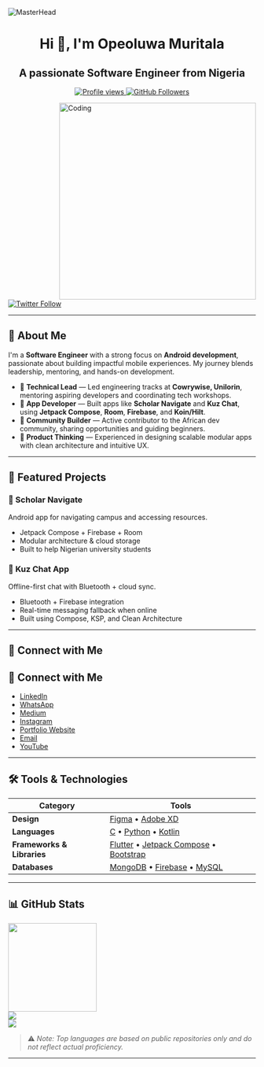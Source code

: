 ![MasterHead](https://blog.bit.ai/wp-content/uploads/2018/09/How-to-Embed-GitHub-Gists-in-Your-Documents-Blog-Banner.png)

<h1 align="center">Hi 👋, I'm Opeoluwa Muritala</h1>
<h2 align="center">A passionate Software Engineer from Nigeria</h2>

<p align="center">
  <a href="https://github.com/Opeoluwa-Muritala/github-profile-views-counter">
    <img src="https://komarev.com/ghpvc/?username=Opeoluwa-Muritala" alt="Profile views">
  </a>
  <a href="https://github.com/Opeoluwa-Muritala?tab=followers">
    <img src="https://img.shields.io/github/followers/Opeoluwa-Muritala?label=Followers&style=social" alt="GitHub Followers">
  </a>
</p>

<img align="right" alt="Coding" width="400" src="https://cdn.dribbble.com/users/1162077/screenshots/3848914/media/320984a9ca58b3c73274c9259ecf6de8.gif">

<p align="left">
  <a href="https://x.com/ComposeDev" target="blank">
    <img src="https://img.shields.io/twitter/follow/ComposeDev?logo=twitter&style=for-the-badge" alt="Twitter Follow" />
  </a>
</p>

---

## 💼 About Me

I'm a **Software Engineer** with a strong focus on **Android development**, passionate about building impactful mobile experiences. My journey blends leadership, mentoring, and hands-on development.

- 🧠 **Technical Lead** — Led engineering tracks at **Cowrywise, Unilorin**, mentoring aspiring developers and coordinating tech workshops.
- 📱 **App Developer** — Built apps like **Scholar Navigate** and **Kuz Chat**, using **Jetpack Compose**, **Room**, **Firebase**, and **Koin/Hilt**.
- 💬 **Community Builder** — Active contributor to the African dev community, sharing opportunities and guiding beginners.
- 🎯 **Product Thinking** — Experienced in designing scalable modular apps with clean architecture and intuitive UX.

---

## 📱 Featured Projects

### 🧭 Scholar Navigate  
Android app for navigating campus and accessing resources.

- Jetpack Compose + Firebase + Room
- Modular architecture & cloud storage
- Built to help Nigerian university students

### 💬 Kuz Chat App  
Offline-first chat with Bluetooth + cloud sync.

- Bluetooth + Firebase integration
- Real-time messaging fallback when online
- Built using Compose, KSP, and Clean Architecture

---

## 🔗 Connect with Me

## 🔗 Connect with Me

- [LinkedIn](https://www.linkedin.com/in/muritala-opeoluwa-75a3a22a4/)
- [WhatsApp](https://wa.link/5646pz)
- [Medium](https://medium.com/@Muritalaopeoluwa)
- [Instagram](https://www.instagram.com/joel.4God)
- [Portfolio Website](https://mojmuritalaopeoluw.wixsite.com/muritalaopeoluwajoel)
- [Email](mailto:muritalaopeoluwa10@gmail.com)
- [YouTube](https://www.youtube.com/channel/UCFG6ffuLTjkByo2rHHPgzoQ)

---

## 🛠 Tools & Technologies

| Category | Tools |
| ------- | ----- |
| **Design** | [Figma](https://www.figma.com) • [Adobe XD](https://www.adobe.com/products/xd.html) |
| **Languages** | [C](https://en.wikipedia.org/wiki/C_(programming_language)) • [Python](https://www.python.org) • [Kotlin](https://kotlinlang.org) |
| **Frameworks & Libraries** | [Flutter](https://flutter.dev) • [Jetpack Compose](https://developer.android.com/jetpack/compose) • [Bootstrap](https://getbootstrap.com) |
| **Databases** | [MongoDB](https://www.mongodb.com) • [Firebase](https://firebase.google.com) • [MySQL](https://www.mysql.com) |


---

## 📊 GitHub Stats

<a href="https://github.com/anuraghazra/github-readme-stats">
  <img align="center" height="180px" src="https://github-readme-stats.vercel.app/api/top-langs/?username=Opeoluwa-Muritala&langs_count=8&layout=compact&theme=jolly" />
</a>

<br/>

<a href="https://github.com/anuraghazra/github-readme-stats">
  <img align="center" src="https://github-readme-stats.vercel.app/api?username=Opeoluwa-Muritala&show_icons=true&count_private=true&theme=dark&hide_border=false&layout=compact" />
</a>

<br/>

<a href="https://github.com/DenverCoder1/github-readme-streak-stats">
  <img align="center" src="https://github-readme-streak-stats.herokuapp.com/?user=Opeoluwa-Muritala&theme=dark" />
</a>

> ⚠️ *Note: Top languages are based on public repositories only and do not reflect actual proficiency.*

---

<!---
Opeoluwa-Muritala/Opeoluwa-Muritala is a ✨ special ✨ repository because its `README.md` (this file) appears on your GitHub profile.
--->
